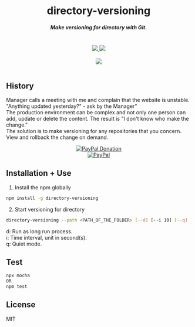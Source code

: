 <h1 align="center">directory-versioning</h1>

<h5 align="center">Make versioning for directory with Git.</h5>
<br />
<div align="center">
  <a href="https://github.com/ssmak/directory-versioning">
    <img src="https://img.shields.io/badge/version-v1.0.5-blueviolet.svg" />
  </a>
  <a href="https://www.npmjs.com/package/directory-versioning">
    <img src="https://img.shields.io/badge/env-nodejs-orange.svg" />
  </a>
</div>
<br />
<div align="center">
<a href="https://nodei.co/npm/directory-versioning/"><img src="https://nodei.co/npm/directory-versioning.png?compact=true"></a>
</div>
<br />

## History
Manager calls a meeting with me and complain that the website is unstable. "Anything updated yesterday?" - ask by the Manager"<br />
The production environment can be complex and not only one person can add, update or delete the content. The result is "I don't know who make the change."<br />
The solution is to make versioning for any repositories that you concern. View and rollback the change on demand.
<br />
<div align="center">
  <a href="https://paypal.me/ssmak">
    <img src="https://img.shields.io/badge/Donate-PayPal-green.svg" alt="PayPal Donation" />
  </a>
  <br />
  <a href="https://paypal.me/ssmak">
    <img src="https://www.paypalobjects.com/webstatic/mktg/logo/AM_mc_vs_dc_ae.jpg" alt="PayPal" />
  </a>
</div>

## Installation + Use
1. Install the npm globally
``` bash
npm install -g directory-versioning
```

2. Start versioning for directory
```bash
directory-versioning --path <PATH_OF_THE_FOLDER> [--d] [--i 10] [--q]
```
d: Run as long run process.<br />
i: Time interval, unit in second(s).<br />
q: Quiet mode.

## Test
``` bash
npx mocha
OR
npm test
```

## License
MIT
